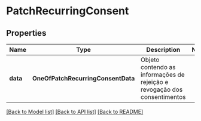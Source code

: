 # PatchRecurringConsent

## Properties
Name | Type | Description | Notes
------------ | ------------- | ------------- | -------------
**data** | **OneOfPatchRecurringConsentData** | Objeto contendo as informações de rejeição e revogação dos consentimentos | 

[[Back to Model list]](../README.md#documentation-for-models) [[Back to API list]](../README.md#documentation-for-api-endpoints) [[Back to README]](../README.md)

